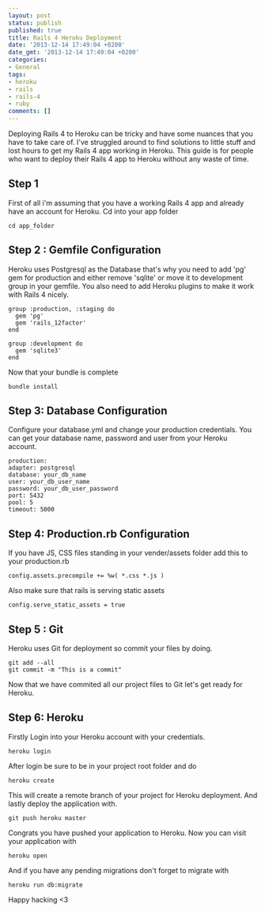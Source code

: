 ```yaml
---
layout: post
status: publish
published: true
title: Rails 4 Heroku Deployment
date: '2013-12-14 17:49:04 +0200'
date_gmt: '2013-12-14 17:49:04 +0200'
categories:
- General
tags:
- heroku
- rails
- rails-4
- ruby
comments: []
---
```

Deploying Rails 4 to Heroku can be tricky and have some nuances that you have to take care of. I've struggled around to find solutions to little stuff and lost hours to get my Rails 4 app working in Heroku.
This guide is for people who want to deploy their Rails 4 app to Heroku without any waste of time.
## Step 1
First of all i'm assuming that you have a working Rails 4 app and already have an account for Heroku.
Cd into your app folder

    cd app_folder

## Step 2 : Gemfile Configuration
Heroku uses Postgresql as the Database that's why you need to add 'pg' gem for production and either remove 'sqlite' or move it to development group in your gemfile.
You also need to add Heroku plugins to make it work with Rails 4 nicely.

    group :production, :staging do
      gem 'pg'
      gem 'rails_12factor'
    end

    group :development do
      gem 'sqlite3'
    end

Now that your bundle is complete

    bundle install

## Step 3: Database Configuration
Configure your database.yml and change your production credentials. You can get your database name, password and user from your Heroku account.

    production:
    adapter: postgresql
    database: your_db_name
    user: your_db_user_name
    password: your_db_user_password
    port: 5432
    pool: 5
    timeout: 5000

## Step 4: Production.rb Configuration
If you have JS, CSS files standing in your vender/assets folder add this to your production.rb

    config.assets.precompile += %w( *.css *.js )

Also make sure that rails is serving static assets

    config.serve_static_assets = true

## Step 5 : Git
Heroku uses Git for deployment so commit your files by doing.

    git add --all
    git commit -m "This is a commit"

Now that we have commited all our project files to Git let's get ready for Heroku.

## Step 6: Heroku
Firstly Login into your Heroku account with your credentials.

    heroku login

After login be sure to be in your project root folder and do

    heroku create

This will create a remote branch of your project for Heroku deployment.
And lastly deploy the application with.

    git push heroku master

Congrats you have pushed your application to Heroku. Now you can visit your application with

    heroku open

And if you have any pending migrations don't forget to migrate with

    heroku run db:migrate

Happy hacking &lt;3

